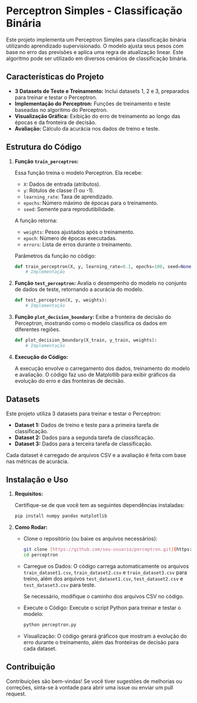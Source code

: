 # Perceptron Simples - Classificação Binária 

Este projeto implementa um Perceptron Simples para classificação binária utilizando aprendizado supervisionado. O modelo ajusta seus pesos com base no erro das previsões e aplica uma regra de atualização linear. Este algoritmo pode ser utilizado em diversos cenários de classificação binária.

## Características do Projeto

* **3 Datasets de Teste e Treinamento:** Inclui datasets 1, 2 e 3, preparados para treinar e testar o Perceptron.
* **Implementação do Perceptron:** Funções de treinamento e teste baseadas no algoritmo do Perceptron.
* **Visualização Gráfica:** Exibição do erro de treinamento ao longo das épocas e da fronteira de decisão.
* **Avaliação:** Cálculo da acurácia nos dados de treino e teste.

## Estrutura do Código

1.  **Função `train_perceptron`:**

    Essa função treina o modelo Perceptron. Ela recebe:

    * `X`: Dados de entrada (atributos).
    * `y`: Rótulos de classe (1 ou -1). ️
    * `learning_rate`: Taxa de aprendizado. 
    * `epochs`: Número máximo de épocas para o treinamento.
    * `seed`: Semente para reprodutibilidade. 

    A função retorna:

    * `weights`: Pesos ajustados após o treinamento.
    * `epoch`: Número de épocas executadas.
    * `errors`: Lista de erros durante o treinamento.

    Parâmetros da função no código:

    ```python
    def train_perceptron(X, y, learning_rate=0.1, epochs=100, seed=None):
        # Implementação 
    ```

3.  **Função `test_perceptron`:** Avalia o desempenho do modelo no conjunto de dados de teste, retornando a acurácia do modelo.

    ```python
    def test_perceptron(X, y, weights):
        # Implementação 
    ```

4.  **Função `plot_decision_boundary`:** Exibe a fronteira de decisão do Perceptron, mostrando como o modelo classifica os dados em diferentes regiões.

    ```python
    def plot_decision_boundary(X_train, y_train, weights):
        # Implementação 
    ```

5.  **Execução do Código:**

    A execução envolve o carregamento dos dados, treinamento do modelo e avaliação. O código faz uso de Matplotlib para exibir gráficos da evolução do erro e das fronteiras de decisão.

## Datasets

Este projeto utiliza 3 datasets para treinar e testar o Perceptron:

* **Dataset 1:** Dados de treino e teste para a primeira tarefa de classificação.
* **Dataset 2:** Dados para a segunda tarefa de classificação.
* **Dataset 3:** Dados para a terceira tarefa de classificação.

Cada dataset é carregado de arquivos CSV e a avaliação é feita com base nas métricas de acurácia.

## Instalação e Uso

1.  **Requisitos:**

    Certifique-se de que você tem as seguintes dependências instaladas:

    ```bash
    pip install numpy pandas matplotlib 
    ```

2.  **Como Rodar:**

    * Clone o repositório (ou baixe os arquivos necessários):

        ```bash
        git clone [https://github.com/seu-usuario/perceptron.git](https://github.com/seu-usuario/perceptron.git) 
        cd perceptron 
        ```

    * Carregue os Dados: O código carrega automaticamente os arquivos `train_dataset1.csv`, `train_dataset2.csv` e `train_dataset3.csv` para treino, além dos arquivos `test_dataset1.csv`, `test_dataset2.csv` e `test_dataset3.csv` para teste.

        Se necessário, modifique o caminho dos arquivos CSV no código.

    * Execute o Código: Execute o script Python para treinar e testar o modelo:

        ```bash
        python perceptron.py
        ```

    * Visualização: O código gerará gráficos que mostram a evolução do erro durante o treinamento, além das fronteiras de decisão para cada dataset.

##  Contribuição

Contribuições são bem-vindas! Se você tiver sugestões de melhorias ou correções, sinta-se à vontade para abrir uma issue ou enviar um pull request. 
